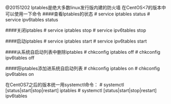 @20151202
Iptables是绝大多数linux发行版内建的防火墙
在CentOS<7的版本中可以使用一下命令
####查看Iptables的状态
    # service iptables status
    # service ipv6tables status

####关闭iptables
    # service iptables stop
    # service ipv6tables stop

####启动iptables
    # service iptables start
    # service ipv6tables start

####从系统自启动列表中删除iptables
    # chkconfig iptables off
    # chkconfig ipv6tables off

####将iptables添加进系统自启动列表
    # chkconfig iptables on
    # chkconfig ipv6tables on

在CentOS7之后的版本统一用systemctl命令：
    # systemctl [status|start|stop|restart] iptables
    # systemctl [status|start|stop|restart] ipv6tables
